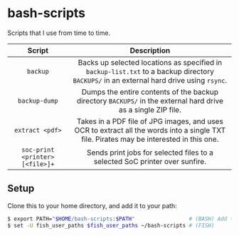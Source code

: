 # bash-scripts

Scripts that I use from time to time.

| Script                          | Description                                                                                                                             |
|:-------------------------------:|:---------------------------------------------------------------------------------------------------------------------------------------:|
| `backup`                        | Backs up selected locations as specified in `backup-list.txt` to a backup directory `BACKUPS/` in an external hard drive using `rsync`. |
| `backup-dump`                   | Dumps the entire contents of the backup directory `BACKUPS/` in the external hard drive as a single ZIP file.                           |
| `extract <pdf>`                 | Takes in a PDF file of JPG images, and uses OCR to extract all the words into a single TXT file. Pirates may be interested in this one. |
| `soc-print <printer> [<file>]+` | Sends print jobs for selected files to a selected SoC printer over sunfire.                                                             |

## Setup

Clone this to your home directory, and add it to your path:

```sh
$ export PATH="$HOME/bash-scripts:$PATH"                 # (BASH) Add to ~/.bashrc
$ set -U fish_user_paths $fish_user_paths ~/bash-scripts # (FISH)
```
